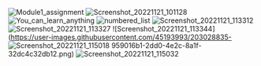 ![Module1_assignment](https://user-images.githubusercontent.com/45193993/203013783-32e79921-e8e1-4e85-ab64-670e80eb026c.png)
![Screenshot_20221121_101128](https://user-images.githubusercontent.com/45193993/203013854-0390cf77-2ee4-4097-b80e-2b7d66f954b9.png)
![You_can_learn_anything ](https://user-images.githubusercontent.com/45193993/203013900-bde423f7-7398-493d-b521-80a3812a04fa.png)
![numbered_list](https://user-images.githubusercontent.com/45193993/203018021-8df13a71-5f6e-4c04-80e0-34c2f7e5b948.png)
![Screenshot_20221121_113312](https://user-images.githubusercontent.com/45193993/203028775-530a1b73-ec29-4037-981e-15a64d4ab777.png)
![Screenshot_20221121_113327](https://user-images.githubusercontent.com/45193993/203028810-bd6d3fb7-d4f8-4382-a9ef-3479515a9025.png)
![Screenshot_20221121_113344](https://user-images.githubusercontent.com/45193993/203028835-
![Screenshot_20221121_115018](https://user-images.githubusercontent.com/45193993/203032218-fa167d7f-4864-43a8-9d0e-89da422aeb94.png)
959016b1-2dd0-4e2c-8a1f-32dc4c32db12.png)
![Screenshot_20221121_115032](https://user-images.githubusercontent.com/45193993/203032235-478ec471-1c2a-46cf-b32b-518e52dfb698.png)

